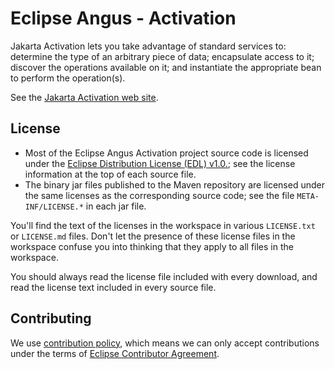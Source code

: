 # Eclipse Angus - Activation

Jakarta Activation lets you take advantage of standard services to:
determine the type of an arbitrary piece of data; encapsulate access to
it; discover the operations available on it; and instantiate the
appropriate bean to perform the operation(s).

See the
[Jakarta Activation web site](https://eclipse-ee4j.github.io/jaf/).

## License

* Most of the Eclipse Angus Activation project source code is licensed
under the [Eclipse Distribution License (EDL) v1.0.](https://www.eclipse.org/org/documents/edl-v10.php);
see the license information at the top of each source file.
* The binary jar files published to the Maven repository are licensed
under the same licenses as the corresponding source code;
see the file `META-INF/LICENSE.*` in each jar file.

You'll find the text of the licenses in the workspace in various `LICENSE.txt` or `LICENSE.md` files.
Don't let the presence of these license files in the workspace confuse you into thinking
that they apply to all files in the workspace.

You should always read the license file included with every download, and read
the license text included in every source file.

## Contributing

We use [contribution policy](CONTRIBUTING.md), which means we can only accept contributions under
the terms of [Eclipse Contributor Agreement](http://www.eclipse.org/legal/ECA.php).